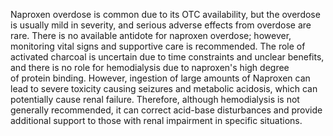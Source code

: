 Naproxen overdose is common due to its OTC availability, but the overdose is usually mild in severity, and serious adverse effects from overdose are rare. There is no available antidote for naproxen overdose; however, monitoring vital signs and supportive care is recommended. The role of activated charcoal is uncertain due to time constraints and unclear benefits, and there is no role for hemodialysis due to naproxen's high degree of protein binding. However, ingestion of large amounts of Naproxen can lead to severe toxicity causing seizures and metabolic acidosis, which can potentially cause renal failure. Therefore, although hemodialysis is not generally recommended, it can correct acid-base disturbances and provide additional support to those with renal impairment in specific situations.